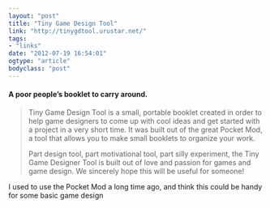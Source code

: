```yaml
---
layout: "post"
title: "Tiny Game Design Tool"
link: "http://tinygdtool.urustar.net/"
tags: 
- "links"
date: "2012-07-19 16:54:01"
ogtype: "article"
bodyclass: "post"
---
```


#### A poor people’s booklet to carry around.

> Tiny Game Design Tool is a small, portable booklet created in order to help game designers to come up with cool ideas and get started with a project in a very short time. It was built out of the great Pocket Mod, a tool that allows you to make small booklets to organize your work.
> 
> Part design tool, part motivational tool, part silly experiment, the Tiny Game Designer Tool is built out of love and passion for games and game design. We sincerely hope this will be useful for someone!

I used to use the Pocket Mod a long time ago, and think this could be handy for some basic game design